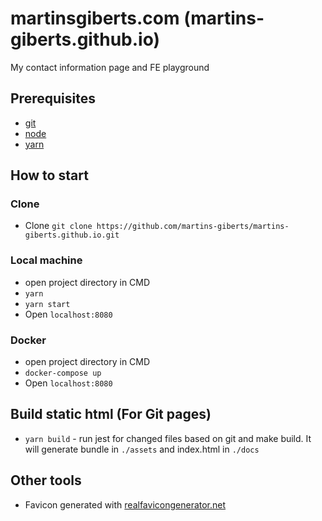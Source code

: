 # martinsgiberts.com (martins-giberts.github.io)

My contact information page and FE playground

## Prerequisites

- [git](https://git-scm.com/)
- [node](https://nodejs.org/en/)
- [yarn](https://yarnpkg.com/lang/en/)

## How to start

### Clone

- Clone `git clone https://github.com/martins-giberts/martins-giberts.github.io.git`

### Local machine

- open project directory in CMD
- `yarn`
- `yarn start`
- Open `localhost:8080`

### Docker

- open project directory in CMD
- `docker-compose up`
- Open `localhost:8080`

## Build static html (For Git pages)

- `yarn build` - run jest for changed files based on git and make build. It will generate bundle in `./assets` and index.html in `./docs`

## Other tools

- Favicon generated with [realfavicongenerator.net](https://realfavicongenerator.net/)

